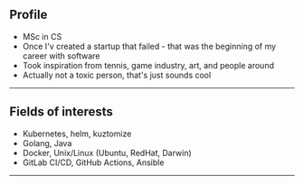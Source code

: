 ## **Profile**
- MSc in CS 
- Once I'v created a startup that failed - that was the beginning of my career with software  
- Took inspiration from tennis, game industry, art, and people around
- Actually not a toxic person, that's just sounds cool  

---

## **Fields of interests**
- Kubernetes, helm, kuztomize
- Golang, Java
- Docker, Unix/Linux (Ubuntu, RedHat, Darwin)
- GitLab CI/CD, GitHub Actions, Ansible

--- 













<!-- 
     what are you looking for?
-->

